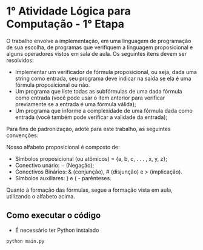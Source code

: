 # 1° Atividade Lógica para Computação - 1° Etapa

O trabalho envolve a implementação, em uma linguagem de programação de
sua escolha, de programas que verifiquem a linguagem proposicional e alguns
operadores vistos em sala de aula. Os seguintes itens devem ser resolvidos:

- Implementar um verificador de fórmula proposicional, ou seja, dada uma
string como entrada, seu programa deve indicar na saída se ela é uma
fórmula proposicional ou não.
- Um programa que liste todas as subfórmulas de uma dada fórmula como
entrada (você pode usar o item anterior para verificar previamente se a
entrada é uma fórmula válida);
- Um programa que informe a complexidade de uma fórmula dada como
entrada (você também pode verificar a validade da entrada);


Para fins de padronização, adote para este trabalho, as seguintes convenções:

Nosso alfabeto proposicional é composto de:

-  Símbolos proposicional (ou atômicos) = {a, b, c, . . . , x, y, z};
- Conectivo unário: − (Negação);
- Conectivos Binários: & (conjunção), # (disjunção) e > (implicação).
- Símbolos auxiliares: ) e ( - parênteses.

Quanto à formação das fórmulas, segue a formação vista em aula, utilizando o
alfabeto acima.

## Como executar o código

- É necessário ter Python instalado

```bash
python main.py
```
